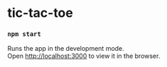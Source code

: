 # tic-tac-toe

### `npm start`

Runs the app in the development mode.<br>
Open [http://localhost:3000](http://localhost:3000) to view it in the browser.


